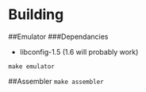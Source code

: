 Building
===============
##Emulator
###Dependancies
* libconfig-1.5 (1.6 will probably work)

`make emulator`

##Assembler
`make assembler`
